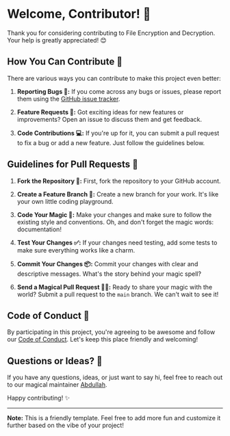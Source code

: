 # Welcome, Contributor! 🚀

Thank you for considering contributing to File Encryption and Decryption. Your help is greatly appreciated! 😊

## How You Can Contribute 🤝

There are various ways you can contribute to make this project even better:

1. **Reporting Bugs 🐞:** If you come across any bugs or issues, please report them using the [GitHub issue tracker](https://github.com/abdullahCoder-Tech/-File-Encryption-and-Decryption-/issues).

2. **Feature Requests 🌟:** Got exciting ideas for new features or improvements? Open an issue to discuss them and get feedback.

3. **Code Contributions 💻:** If you're up for it, you can submit a pull request to fix a bug or add a new feature. Just follow the guidelines below.

## Guidelines for Pull Requests 📝

1. **Fork the Repository 🍴:** First, fork the repository to your GitHub account.

2. **Create a Feature Branch 🌿:** Create a new branch for your work. It's like your own little coding playground.

3. **Code Your Magic 🎩:** Make your changes and make sure to follow the existing style and conventions. Oh, and don't forget the magic words: documentation!

4. **Test Your Changes ✅:** If your changes need testing, add some tests to make sure everything works like a charm.

5. **Commit Your Changes 📦:** Commit your changes with clear and descriptive messages. What's the story behind your magic spell?

6. **Send a Magical Pull Request 🧙‍♂️:** Ready to share your magic with the world? Submit a pull request to the `main` branch. We can't wait to see it!

## Code of Conduct 🌈

By participating in this project, you're agreeing to be awesome and follow our [Code of Conduct](CODE_OF_CONDUCT.md). Let's keep this place friendly and welcoming!

## Questions or Ideas? 🤔

If you have any questions, ideas, or just want to say hi, feel free to reach out to our magical maintainer [Abdullah](mailto:abdullahmu4life@gmail.com).

Happy contributing! ✨

---
**Note:** This is a friendly template. Feel free to add more fun and customize it further based on the vibe of your project!
